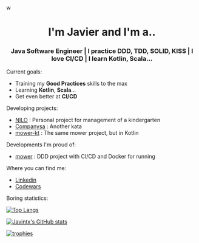 w<h1 align="center"> I'm Javier and I'm a.. </h1>
<h3 align="center"> Java Software Engineer | I practice DDD, TDD, SOLID, KISS | I love CI/CD | I learn Kotlin, Scala... </h3>


Current goals:
- Training my <b>Good Practices</b> skills to the max
- Learning <b>Kotlin</b>, <b>Scala</b>...
- Get even better at <b>CI/CD</b>


Developing projects:
- [NILO](https://github.com/javintx/nilo) : Personal project for management of a kindergarten
- [Companysa](https://github.com/javintx/companysa) : Another kata
- [mower-kt](https://github.com/javintx/mower) : The same mower project, but in Kotlin


Developments I'm proud of:
- [mower](https://github.com/javintx/mower) : DDD project with CI/CD and Docker for running


Where you can find me:
- <a href="https://www.linkedin.com/in/javier-garcia-pans"> Linkedin </a>
- <a href="https://www.codewars.com/users/javintx"> Codewars </a> 


Boring statistics:

[![Top Langs](https://github-readme-stats.vercel.app/api/top-langs/?username=javintx&theme=cobalt&layout=compact)](https://github.com/anuraghazra/github-readme-stats)

[![Javintx's GitHub stats](https://github-readme-stats.vercel.app/api?username=javintx&show_icons=true&theme=cobalt)](https://github.com/anuraghazra/github-readme-stats)

[![trophies](https://github-profile-trophy.vercel.app/?username=javintx&theme=onedark)](https://github.com/ryo-ma/github-profile-trophy)
